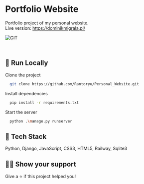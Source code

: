 #  Portfolio Website

Portfolio project of my personal website.
<br>
Live version: https://dominikmigrala.pl/

<a href="https://dominikmigrala.up.railway.app/" target="_blank"><img align="left" alt="GIT" style="padding-right:10px;" src="https://i.imgur.com/9ic1rYD.png"/></a><br>

<br>

## 🚀 Run Locally

Clone the project

```bash
  git clone https://github.com/Rantoryu/Personal_Website.git
```

Install dependencies

```bash
  pip install -r requirements.txt
```

Start the server

```bash
  python .\manage.py runserver
```

## 📝 Tech Stack

Python, Django, JavaScript, CSS3, HTML5, Railway, Sqlite3


## 👨‍🚀 Show your support

Give a ⭐️ if this project helped you!
